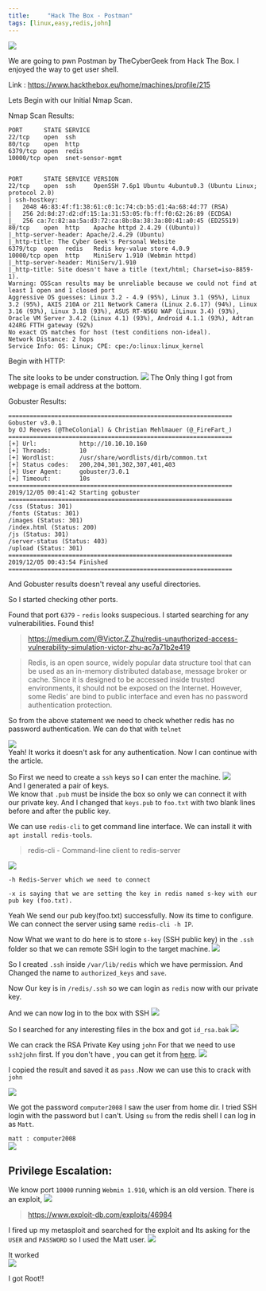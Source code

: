 ```yaml
---
title:     "Hack The Box - Postman"
tags: [linux,easy,redis,john]
---
```


![](https://raw.githubusercontent.com/0xw0lf/0xw0lf.github.io/master/img/htb-postman/1.png)

We are going to pwn Postman by TheCyberGeek from Hack The Box. I enjoyed the way to get user shell.

Link : <https://www.hackthebox.eu/home/machines/profile/215>


Lets Begin with our Initial Nmap Scan.

Nmap Scan Results:

```
PORT      STATE SERVICE
22/tcp    open  ssh
80/tcp    open  http
6379/tcp  open  redis
10000/tcp open  snet-sensor-mgmt


PORT      STATE SERVICE VERSION
22/tcp    open  ssh     OpenSSH 7.6p1 Ubuntu 4ubuntu0.3 (Ubuntu Linux; protocol 2.0)
| ssh-hostkey: 
|   2048 46:83:4f:f1:38:61:c0:1c:74:cb:b5:d1:4a:68:4d:77 (RSA)
|   256 2d:8d:27:d2:df:15:1a:31:53:05:fb:ff:f0:62:26:89 (ECDSA)
|_  256 ca:7c:82:aa:5a:d3:72:ca:8b:8a:38:3a:80:41:a0:45 (ED25519)
80/tcp    open  http    Apache httpd 2.4.29 ((Ubuntu))
|_http-server-header: Apache/2.4.29 (Ubuntu)
|_http-title: The Cyber Geek's Personal Website
6379/tcp  open  redis   Redis key-value store 4.0.9
10000/tcp open  http    MiniServ 1.910 (Webmin httpd)
|_http-server-header: MiniServ/1.910
|_http-title: Site doesn't have a title (text/html; Charset=iso-8859-1).
Warning: OSScan results may be unreliable because we could not find at least 1 open and 1 closed port
Aggressive OS guesses: Linux 3.2 - 4.9 (95%), Linux 3.1 (95%), Linux 3.2 (95%), AXIS 210A or 211 Network Camera (Linux 2.6.17) (94%), Linux 3.16 (93%), Linux 3.18 (93%), ASUS RT-N56U WAP (Linux 3.4) (93%), Oracle VM Server 3.4.2 (Linux 4.1) (93%), Android 4.1.1 (93%), Adtran 424RG FTTH gateway (92%)
No exact OS matches for host (test conditions non-ideal).
Network Distance: 2 hops
Service Info: OS: Linux; CPE: cpe:/o:linux:linux_kernel
```

Begin with HTTP:

The site looks to be under construction.
![](https://raw.githubusercontent.com/0xw0lf/0xw0lf.github.io/master/img/htb-postman/2.png)
The Only thing I got from webpage is email address at the bottom.

Gobuster Results:
```
===============================================================
Gobuster v3.0.1
by OJ Reeves (@TheColonial) & Christian Mehlmauer (@_FireFart_)
===============================================================
[+] Url:            http://10.10.10.160
[+] Threads:        10
[+] Wordlist:       /usr/share/wordlists/dirb/common.txt
[+] Status codes:   200,204,301,302,307,401,403
[+] User Agent:     gobuster/3.0.1
[+] Timeout:        10s
===============================================================
2019/12/05 00:41:42 Starting gobuster
===============================================================
/css (Status: 301)
/fonts (Status: 301)
/images (Status: 301)
/index.html (Status: 200)
/js (Status: 301)
/server-status (Status: 403)
/upload (Status: 301)
===============================================================
2019/12/05 00:43:54 Finished
===============================================================
```
And Gobuster results doesn't reveal any useful directories.

So I started checking other ports.

Found that port ``6379`` - ``redis`` looks suspecious. I started searching for any vulnerabilities.
Found this!

> https://medium.com/@Victor.Z.Zhu/redis-unauthorized-access-vulnerability-simulation-victor-zhu-ac7a71b2e419

>Redis, is an open source, widely popular data structure tool that can be used as an in-memory distributed database, message broker or cache. Since it is designed to be accessed inside trusted environments, it should not be exposed on the Internet. However, some Redis’ are bind to public interface and even has no password authentication protection.

So from the above statement we need to check whether redis has no password authentication. We can do that with ``telnet``

![](https://raw.githubusercontent.com/0xw0lf/0xw0lf.github.io/master/img/htb-postman/3.png)<br/>
Yeah! It works it doesn't ask for any authentication. Now I can continue with the article.

So First we need to create a ``ssh`` keys so I can enter the machine.
![](https://raw.githubusercontent.com/0xw0lf/0xw0lf.github.io/master/img/htb-postman/4.png)<br/>
And I generated a pair of keys.<br/>
We know that ``.pub`` must be inside the box so only we can connect it with our private key. And I changed that ``keys.pub`` to ``foo.txt`` with two blank lines before and after the public key.

We can use ``redis-cli`` to get command line interface. We can install it with ``apt install redis-tools``.

> redis-cli - Command-line client to redis-server

![](https://raw.githubusercontent.com/0xw0lf/0xw0lf.github.io/master/img/htb-postman/5.png)

```
-h Redis-Server which we need to connect 

-x is saying that we are setting the key in redis named s-key with our pub key (foo.txt).
```

Yeah We send our pub key(foo.txt) successfully. Now its time to configure.
We can connect the server using same ``redis-cli -h IP``.

Now What we want to do here is to store ``s-key`` (SSH public key) in the ``.ssh`` folder so that we can remote SSH login to the target machine.
![](https://raw.githubusercontent.com/0xw0lf/0xw0lf.github.io/master/img/htb-postman/6.png)

So I created ``.ssh`` inside ``/var/lib/redis`` which we have permission.
And Changed the name to ``authorized_keys`` and ``save``.

Now Our key is in ``/redis/.ssh`` so we can login as ``redis`` now with our private key.

And we can now log in to the box with SSH
![](https://raw.githubusercontent.com/0xw0lf/0xw0lf.github.io/master/img/htb-postman/7.png)

So I searched for any interesting files in the box and got ``id_rsa.bak``
![](https://raw.githubusercontent.com/0xw0lf/0xw0lf.github.io/master/img/htb-postman/8.png)

We can crack the RSA Private Key using ``john``
For that we need to use ``ssh2john`` first.
If you don't have , you can get it from [here](https://github.com/koboi137/john/blob/bionic/ssh2john.py).
![](https://raw.githubusercontent.com/0xw0lf/0xw0lf.github.io/master/img/htb-postman/9.png)

I copied the result and saved it as ``pass`` .Now we can use this to crack with ``john``

![](https://raw.githubusercontent.com/0xw0lf/0xw0lf.github.io/master/img/htb-postman/10.png)

We got the password ``computer2008`` I saw the user from home dir. I tried SSH login with the password but I can't. Using ``su`` from the redis shell I can log in as ``Matt``.

``matt : computer2008``<br/>
![](https://raw.githubusercontent.com/0xw0lf/0xw0lf.github.io/master/img/htb-postman/11.png)

## Privilege Escalation:

We know port ``10000`` running ``Webmin 1.910``, which is an old version.
There is an exploit, 
![](https://raw.githubusercontent.com/0xw0lf/0xw0lf.github.io/master/img/htb-postman/12.png)

> https://www.exploit-db.com/exploits/46984

I fired up my metasploit and searched for the exploit and 
Its asking for the ``USER`` and ``PASSWORD`` so I used the Matt user.
![](https://raw.githubusercontent.com/0xw0lf/0xw0lf.github.io/master/img/htb-postman/13.png)

It worked <br/>
![](https://raw.githubusercontent.com/0xw0lf/0xw0lf.github.io/master/img/htb-postman/14.png)

I got Root!!
















